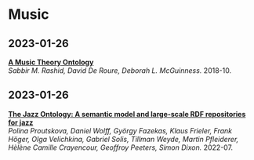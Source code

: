 # Music

## 2023-01-26  
[**A Music Theory Ontology**](https://dl.acm.org/doi/pdf/10.1145/3243907.3243913)  
*Sabbir M. Rashid, David De Roure, Deborah L. McGuinness.* 2018-10.  

## 2023-01-26  
[**The Jazz Ontology: A semantic model and large-scale RDF repositories for jazz**](https://doi.org/10.1016/j.websem.2022.100735)  
*Polina Proutskova, Daniel Wolff, György Fazekas, Klaus Frieler, Frank Höger, Olga Velichkina, Gabriel Solis, Tillman Weyde, Martin Pfleiderer, Hèlène Camille Crayencour, Geoffroy Peeters, Simon Dixon.* 2022-07.

